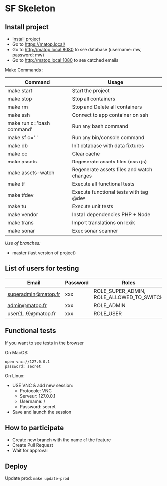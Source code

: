 SF Skeleton
===========

Install project 
---------------

- [Install project](docs/install.md)
- Go to https://matop.local/
- Go to http://matop.local:8080 to see database (username: mw, password: mw)
- Go to http://matop.local:1080 to see catched emails

Make Commands : 

| Command                     | Usage                                     |
|-----------------------------|-------------------------------------------|
| make start                  | Start the project                         |
| make stop                   | Stop all containers                       |
| make rm                     | Stop and Delete all containers            |
| make ssh                    | Connect to app container on ssh           |
| make run c='bash command'   | Run any bash command                      |
| make sf c=' '               | Run any bin/console command               |
| make db                     | Init database with data fixtures          |
| make cc                     | Clear cache                               |
| make assets                 | Regenerate assets files (css+js)          |
| make assets-watch           | Regenerate assets files and watch changes |
| make tf                     | Execute all functional tests              |
| make tfdev                  | Execute functional tests with tag @dev    |
| make tu                     | Execute unit tests                        |
| make vendor                 | Install dependencies PHP + Node           |
| make trans                  | Import translations on lexik              |
| make sonar                  | Exec sonar scanner                        |

*Use of branches:*

- master (last version of project)


List of users for testing
-------------------------

| Email               | Password | Roles                                    |
|---------------------|----------|------------------------------------------|
| superadmin@matop.fr | xxx      | ROLE_SUPER_ADMIN, ROLE_ALLOWED_TO_SWITCH |
| admin@matop.fr      | xxx      | ROLE_ADMIN                               |
| user{1..9}@matop.fr | xxx      | ROLE_USER                                |


Functional tests
----------------

If you want to see tests in the browser:

On MacOS:
```bash
open vnc://127.0.0.1
password: secret
```

On Linux:

- USE VNC & add new session:
  - Protocole: VNC
  - Serveur: 127.0.0.1
  - Username: /
  - Password: secret
 - Save and launch the session


How to participate
------------------

- Create new branch with the name of the feature
- Create Pull Request
- Wait for approval


Deploy
-----

Update prod: `make update-prod`
